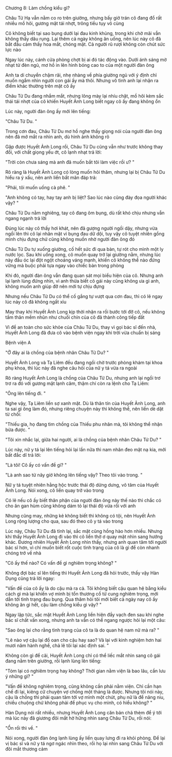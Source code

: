 




Chương 8: Làm chồng kiểu gì?

Châu Tử Hạ vẫn nằm co ro trên giường, nhưng bấy giờ trán cô đang đổ rất nhiều mồ hôi, gương mặt tái nhợt, trông tiều tụy vô cùng

Cô không biết tại sao bụng dưới lại đau kinh khủng, trong khi chờ mãi vẫn không thấy dâu rụng. Lại thêm cả ngày không ăn uống, nên lúc này cô đã bắt đầu cảm thấy hoa mắt, chóng mặt. Cả người rũ rượi không còn chút sức lực nào

Ngay lúc này, cánh cửa phòng chợt bị ai đó tác động vào. Dưới ánh sáng mờ nhạt từ đèn ngủ, mơ hồ in lên hình bóng cao to của một người đàn ông

Anh ta di chuyển chậm rãi, nhẹ nhàng về phía giường ngủ với ý định chỉ muốn ngắm nhìn người con gái ấy mà thôi. Nhưng vô tình anh lại nhận ra điểm khác thường trên mặt cô ấy

Châu Tử Du đang nhắm mắt, nhưng lông mày lại nhíu chặt, mồ hôi kèm sắc thái tái nhợt của cô khiến Huyết Ảnh Long biết ngay cô ấy đang không ổn

Lúc này, người đàn ông ấy mới lên tiếng:

"Châu Tử Du. "

Trong cơn đau, Châu Tử Du mơ hồ nghe thấy giọng nói của người đàn ông nên đã mở mắt ra nhìn anh, dù hình ảnh không rõ

Gặp được Huyết Ảnh Long rồi, Châu Tử Du cũng vẫn như trước không thay đổi, với chất giọng yếu ớt, cô lạnh nhạt trả lời:

"Trời còn chưa sáng mà anh đã muốn bắt tôi làm việc rồi ư? "

Rõ ràng là Huyết Ảnh Long có lòng muốn hỏi thăm, nhưng lại bị Châu Tử Du hiểu ra ý xấu, nên anh liền bất mãn đáp trả:

"Phải, tôi muốn uống cà phê. "

"Anh không có tay, hay tay anh bị liệt? Sao lúc nào cũng đày đọa người khác vậy? "

Châu Tử Du nằm nghiêng, tay cô đang ôm bụng, dù rất khó chịu nhưng vẫn ngang ngạnh trả lời

Đúng lúc này cô thấy hơi khát, nên đã gượng người ngồi dậy, nhưng vừa ngồi lên thì cô lại nhăn mặt vì bụng đau dữ dội, tuy vậy cô tuyệt nhiên gồng mình chịu đựng chứ cũng không muốn nhờ người đàn ông đó

Châu Tử Du tự xuống giường, cố hết sức đi qua bàn, tự rót cho mình một ly nước lọc. Sau khi uống xong, cô muốn quay trở lại giường nằm, nhưng lúc này đầu óc lại đột ngột choáng váng mạnh, khiến cô không thể nào đứng vững mà buộc phải tựa ngay vào chiếc bàn trong phòng

Khi đó, người đàn ông vẫn đang quan sát mọi biểu hiện của cô. Nhưng anh lại lạnh lùng đứng nhìn, vì anh thừa biết cô gái này cũng không ưa gì anh, không muốn anh giúp đỡ nên mới tự chịu đựng

Nhưng nếu Châu Tử Du có thể cố gắng tự vượt qua cơn đau, thì có lẽ ngay lúc này cô đã không ngất xỉu

May thay khi Huyết Ảnh Long kịp thời nhận ra rồi bước tới đỡ cô, nếu không tấm thân mềm nhũn như chuối chín của cô đã thành công tiếp đất

Vì để an toàn cho sức khỏe của Châu Tử Du, thay vì gọi bác sĩ đến nhà, Huyết Ảnh Long đã đưa cô vào bệnh viện ngay khi trời vừa chuẩn bị sáng

Bệnh viện A

"Ở đây ai là chồng của bệnh nhân Châu Tử Du? "

Huyết Ảnh Long và Tạ Liêm đều đang ngồi chờ trước phòng khám tại khoa phụ khoa, thì lúc này đã nghe câu hỏi của nữ y tá vừa ra ngoài

Rõ ràng Huyết Ảnh Long là chồng của Châu Tử Du, nhưng anh lại ngồi trơ trơ ra đó với gương mặt lạnh câm, thậm chí còn ra lệnh cho Tạ Liêm:

"Ông lên tiếng đi. "

Nghe vậy, Tạ Liêm liền sợ xanh mặt. Dù là thân tín của Huyết Ảnh Long, anh ta sai gì ông làm đó, nhưng riêng chuyện này thì không thể, nên liền dè dặt từ chối:

"Thiếu gia, họ đang tìm chồng của Thiếu phu nhân mà, tôi không thể nhận bừa được. "

"Tôi xin nhắc lại, giữa hai người, ai là chồng của bệnh nhân Châu Tử Du? "

Lúc này, nữ y tá lại lên tiếng hỏi lại lần nữa thì nam nhân đeo mặt nạ kia, mới bất đắc dĩ trả lời:

"Là tôi! Cô ấy có vấn đề gì? "

"Là anh sao từ nãy giờ không lên tiếng vậy? Theo tôi vào trong. "

Nữ y tá tuyệt nhiên hằng hộc trước thái độ dửng dưng, vô tâm của Huyết Ảnh Long. Nói xong, cô liền quay trở vào trong

Có lẽ nếu cô ấy biết thân phận của người đàn ông này thế nào thì chắc có cho ăn gan hùm cũng không dám tỏ lại thái độ vừa rồi với anh

Nhưng cũng may, những kẻ không biết thì không có tội, nên Huyết Ảnh Long rộng lượng cho qua, sau đó theo cô y tá vào trong

Lúc này, Châu Tử Du đã tỉnh lại, sắc mặt cũng hồng hào hơn nhiều. Nhưng khi thấy Huyết Ảnh Long đi vào thì cô liền thờ ơ quay mặt nhìn sang hướng khác. Đương nhiên Huyết Ảnh Long nhìn thấy, nhưng anh quan tâm tới người bác sĩ hơn, vì chỉ muốn biết rốt cuộc tình trạng của cô là gì để còn nhanh chóng trở về nhà

"Cô ấy thế nào? Có vấn đề gì nghiêm trọng không? "

Không đợi bác sĩ lên tiếng thì Huyết Ảnh Long đã hỏi trước, thấy vậy Hàn Dụng cũng trả lời ngay:

"Vấn đề của cô ấy là do cậu mà ra cả. Tôi không biết cậu quan hệ bằng kiểu cách gì mà lại khiến vợ mình bị tổn thương cổ tử cung nghiêm trọng, mới dẫn tới tình trạng đau bụng. Qua thăm hỏi tôi mới biết cả ngày nay cô ấy không ăn gì hết, cậu làm chồng kiểu gì vậy? "

Ngay lập tức, sắc mặt Huyết Ảnh Long liền hiện đầy vạch đen sau khi nghe bác sĩ chất vấn xong, nhưng anh ta vẫn có thể ngang ngược hỏi lại một câu:

"Sao ông lại cho rằng tình trạng của cô ta là do quan hệ nam nữ mà ra? "

"Lẽ nào vợ cậu lại đổ oan cho cậu hay sao? Vả lại với kinh nghiệm hơn hai mươi năm hành nghề, chả lẽ tôi lại xác định sai. "

Không còn gì để cãi, Huyết Ảnh Long chỉ có thể liếc mắt nhìn sang cô gái đang nằm trên giường, rồi lạnh lùng lên tiếng:

"Tóm lại có nghiêm trọng hay không? Thời gian nằm viện là bao lâu, cần lưu ý những gì? "

"Vấn đề không nghiêm trọng, cũng không cần phải nằm viện. Chỉ cần hạn chế đi lại, kiêng cữ chuyện vợ chồng một tháng là được. Nhưng tôi nói này, cậu là chồng thì phải quan tâm tới vợ mình một chút, phụ nữ là để nâng niu, chiều chuộng chứ không phải để phục vụ cho mình, có hiểu không? "

Hàn Dụng nói rất nhiều, nhưng Huyết Ảnh Long căn bản chả thèm để ý tới mà lúc này đã giương đôi mắt hờ hững nhìn sang Châu Tử Du, rồi nói:

"Ổn rồi thì về. "

Nói xong, người đàn ông lạnh lùng ấy liền quay lưng đi ra khỏi phòng. Để lại vị bác sĩ và nữ y tá ngơ ngác nhìn theo, rồi họ lại nhìn sang Châu Tử Du với đôi mắt thương cảm




